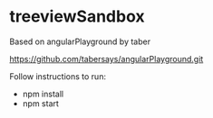 # treeviewSandbox

Based on angularPlayground by taber

https://github.com/tabersays/angularPlayground.git

<bold>Follow instructions to run:</bold>
<ul>
<li>npm install
<li>npm start
</ul>

